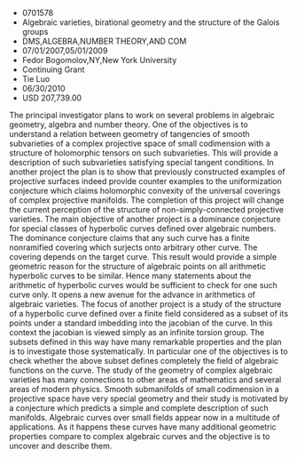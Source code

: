 
* 0701578
* Algebraic varieties, birational geometry and the structure of the Galois groups
* DMS,ALGEBRA,NUMBER THEORY,AND COM
* 07/01/2007,05/01/2009
* Fedor Bogomolov,NY,New York University
* Continuing Grant
* Tie Luo
* 06/30/2010
* USD 207,739.00

The principal investigator plans to work on several problems in algebraic
geometry, algebra and number theory. One of the objectives is to understand a
relation between geometry of tangencies of smooth subvarieties of a complex
projective space of small codimension with a structure of holomorphic tensors on
such subvarieties. This will provide a description of such subvarieties
satisfying special tangent conditions. In another project the plan is to show
that previously constructed examples of projective surfaces indeed provide
counter examples to the uniformization conjecture which claims holomorphic
convexity of the universal coverings of complex projective manifolds. The
completion of this project will change the current perception of the structure
of non-simply-connected projective varieties. The main objective of another
project is a dominance conjecture for special classes of hyperbolic curves
defined over algebraic numbers. The dominance conjecture claims that any such
curve has a finite nonramified covering which surjects onto arbitrary other
curve. The covering depends on the target curve. This result would provide a
simple geometric reason for the structure of algebraic points on all arithmetic
hyperbolic curves to be similar. Hence many statements about the arithmetic of
hyperbolic curves would be sufficient to check for one such curve only. It opens
a new avenue for the advance in arithmetics of algebraic varieties. The focus of
another project is a study of the structure of a hyperbolic curve defined over a
finite field considered as a subset of its points under a standard imbedding
into the jacobian of the curve. In this context the jacobian is viewed simply as
an infinite torsion group. The subsets defined in this way have many remarkable
properties and the plan is to investigate those systematically. In particular
one of the objectives is to check whether the above subset defines completely
the field of algebraic functions on the curve. The study of the geometry of
complex algebraic varieties has many connections to other areas of mathematics
and several areas of modern physics. Smooth submanifolds of small codimension in
a projective space have very special geometry and their study is motivated by a
conjecture which predicts a simple and complete description of such manifolds.
Algebraic curves over small fields appear now in a multitude of applications. As
it happens these curves have many additional geometric properties compare to
complex algebraic curves and the objective is to uncover and describe them.
